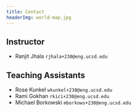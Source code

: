 ```yaml
---
title: Contact
headerImg: world-map.jpg
---
```


## Instructor

- Ranjit Jhala      `rjhala+230@eng.ucsd.edu`

## Teaching Assistants

- Rose Kunkel       `wkunkel+230@eng.ucsd.edu`
- Rami Gokhan       `rkici+230@eng.ucsd.edu`
- Michael Borkowski `mborkows+230@eng.ucsd.edu`